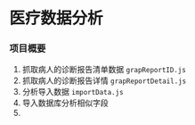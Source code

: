 # 医疗数据分析

### 项目概要

1. 抓取病人的诊断报告清单数据  `grapReportID.js` 
2. 抓取病人的诊断报告详情      `grapReportDetail.js`
3. 分析导入数据               `importData.js`
4. 导入数据库分析相似字段      
5. 